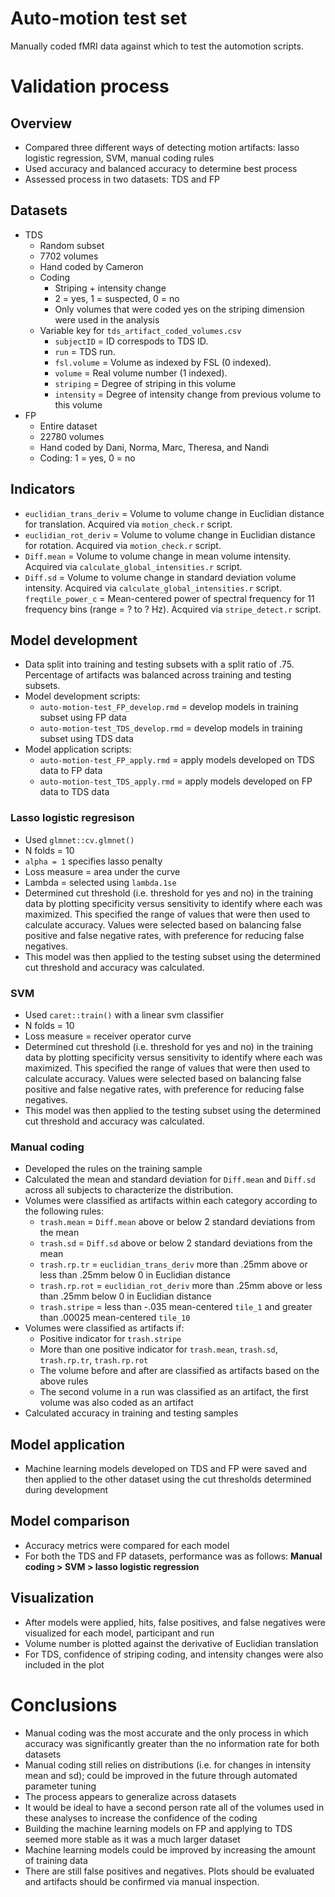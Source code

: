 # Auto-motion test set

Manually coded fMRI data against which to test the automotion scripts. 

# Validation process
## Overview
- Compared three different ways of detecting motion artifacts: lasso logistic regression, SVM, manual coding rules
- Used accuracy and balanced accuracy to determine best process
- Assessed process in two datasets: TDS and FP

## Datasets
- TDS 
	- Random subset
	- 7702 volumes
	- Hand coded by Cameron
	- Coding
		- Striping + intensity change
		- 2 = yes, 1 = suspected, 0 = no
		- Only volumes that were coded yes on the striping dimension were used in the analysis
	- Variable key for `tds_artifact_coded_volumes.csv`
		- `subjectID` = ID correspods to TDS ID.
		- `run` = TDS run.
		- `fsl.volume` = Volume as indexed by FSL (0 indexed).
		- `volume` = Real volume number (1 indexed).
		- `striping` = Degree of striping in this volume
		- `intensity` = Degree of intensity change from previous volume to this volume
- FP
	- Entire dataset
	- 22780 volumes 
	- Hand coded by Dani, Norma, Marc, Theresa, and Nandi
	- Coding: 1 = yes, 0 = no

## Indicators
- `euclidian_trans_deriv` = Volume to volume change in Euclidian distance for translation. Acquired via `motion_check.r` script.
- `euclidian_rot_deriv` = Volume to volume change in Euclidian distance for rotation. Acquired via `motion_check.r` script.
- `Diff.mean` = Volume to volume change in mean volume intensity. Acquired via `calculate_global_intensities.r` script.
- `Diff.sd` = Volume to volume change in standard deviation volume intensity. Acquired via `calculate_global_intensities.r` script.
`freqtile_power_c` = Mean-centered power of spectral frequency for 11 frequency bins (range = ? to ? Hz). Acquired via `stripe_detect.r` script.

## Model development
- Data split into training and testing subsets with a split ratio of .75. Percentage of artifacts was balanced across training and testing subsets.
- Model development scripts:
	- `auto-motion-test_FP_develop.rmd` = develop models in training subset using FP data
	- `auto-motion-test_TDS_develop.rmd` = develop models in training subset using TDS data
- Model application scripts:
	- `auto-motion-test_FP_apply.rmd` = apply models developed on TDS data to FP data
	- `auto-motion-test_TDS_apply.rmd` = apply models developed on FP data to TDS data

### Lasso logistic regresison
- Used `glmnet::cv.glmnet()`
- N folds = 10
- `alpha = 1` specifies lasso penalty
- Loss measure = area under the curve
- Lambda = selected using `lambda.1se` 
- Determined cut threshold (i.e. threshold for yes and no) in the training data by plotting specificity versus sensitivity to identify where each was maximized. This specified the range of values that were then used to calculate accuracy. Values were selected based on balancing false positive and false negative rates, with preference for reducing false negatives.
- This model was then applied to the testing subset using the determined cut threshold and accuracy was calculated.

### SVM
- Used `caret::train()` with a linear svm classifier
- N folds = 10
- Loss measure = receiver operator curve
- Determined cut threshold (i.e. threshold for yes and no) in the training data by plotting specificity versus sensitivity to identify where each was maximized. This specified the range of values that were then used to calculate accuracy. Values were selected based on balancing false positive and false negative rates, with preference for reducing false negatives.
- This model was then applied to the testing subset using the determined cut threshold and accuracy was calculated.

### Manual coding
- Developed the rules on the training sample
- Calculated the mean and standard deviation for `Diff.mean` and `Diff.sd` across all subjects to characterize the distribution.
- Volumes were classified as artifacts within each category according to the following rules:
	- `trash.mean` = `Diff.mean` above or below 2 standard deviations from the mean
	- `trash.sd` = `Diff.sd` above or below 2 standard deviations from the mean
	- `trash.rp.tr` = `euclidian_trans_deriv` more than .25mm above or less than .25mm below 0 in Euclidian distance
	- `trash.rp.rot` = `euclidian_rot_deriv` more than .25mm above or less than .25mm below 0 in Euclidian distance
	- `trash.stripe` = less than -.035 mean-centered `tile_1` and greater than .00025 mean-centered `tile_10`
- Volumes were classified as artifacts if:
	- Positive indicator for `trash.stripe`
	- More than one positive indicator for `trash.mean`, `trash.sd`, `trash.rp.tr`, `trash.rp.rot`
	- The volume before and after are classified as artifacts based on the above rules
	- The second volume in a run was classified as an artifact, the first volume was also coded as an artifact
- Calculated accuracy in training and testing samples

## Model application
- Machine learning models developed on TDS and FP were saved and then applied to the other dataset using the cut thresholds determined during development

## Model comparison
- Accuracy metrics were compared for each model
- For both the TDS and FP datasets, performance was as follows: **Manual coding > SVM > lasso logistic regression**

## Visualization
- After models were applied, hits, false positives, and false negatives were visualized for each model, participant and run
- Volume number is plotted against the derivative of Euclidian translation
- For TDS, confidence of striping coding, and intensity changes were also included in the plot

# Conclusions
- Manual coding was the most accurate and the only process in which accuracy was significantly greater than the no information rate for both datasets
- Manual coding still relies on distributions (i.e. for changes in intensity mean and sd); could be improved in the future through automated parameter tuning
- The process appears to generalize across datasets
- It would be ideal to have a second person rate all of the volumes used in these analyses to increase the confidence of the coding
- Building the machine learning models on FP and applying to TDS seemed more stable as it was a much larger dataset
- Machine learning models could be improved by increasing the amount of training data
- There are still false positives and negatives. Plots should be evaluated and artifacts should be confirmed via manual inspection.



